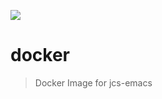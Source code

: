 [![](https://img.shields.io/static/v1?logo=nixos&logoColor=white&label=&message=Built%20with%20Nix&color=41439a)](https://nix-community.org/)

# docker
> Docker Image for jcs-emacs
